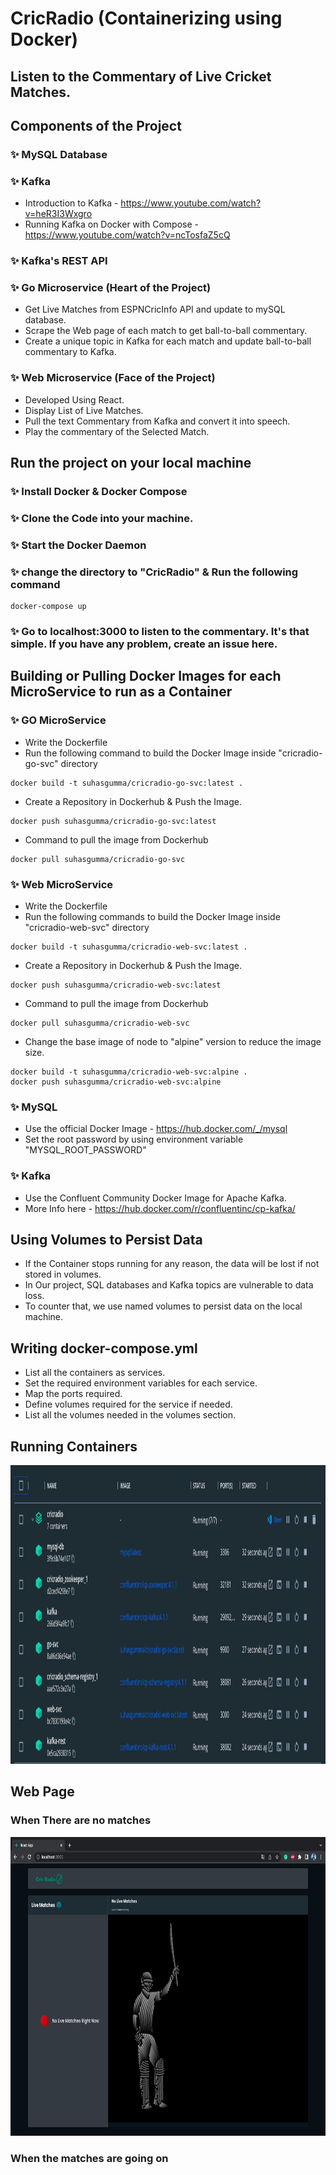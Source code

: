 # CricRadio (Containerizing using Docker)
## Listen to the Commentary of Live Cricket Matches.

## Components of the Project

### ✨ MySQL Database

### ✨ Kafka
* Introduction to Kafka - https://www.youtube.com/watch?v=heR3I3Wxgro
* Running Kafka on Docker with Compose - https://www.youtube.com/watch?v=ncTosfaZ5cQ

### ✨ Kafka's REST API

### ✨ Go Microservice (Heart of the Project)
* Get Live Matches from ESPNCricInfo API and update to mySQL database.
* Scrape the Web page of each match to get ball-to-ball commentary.
* Create a unique topic in Kafka for each match and update ball-to-ball commentary to Kafka.


### ✨ Web Microservice (Face of the Project)
* Developed Using React.
* Display List of Live Matches.
* Pull the text Commentary from Kafka and convert it into speech.
* Play the commentary of the Selected Match. 

## Run the project on your local machine

### ✨ Install Docker & Docker Compose
### ✨ Clone the Code into your machine.
### ✨ Start the Docker Daemon
### ✨ change the directory to "CricRadio" & Run the following command
```
docker-compose up
```

### ✨ Go to localhost:3000 to listen to the commentary. It's that simple. If you have any problem, create an issue here.

## Building or Pulling Docker Images for each MicroService to run as a Container

### ✨ GO MicroService
* Write the Dockerfile
* Run the following command to build the Docker Image inside "cricradio-go-svc" directory
```
docker build -t suhasgumma/cricradio-go-svc:latest . 
```

* Create a Repository in Dockerhub & Push the Image.
 ```
 docker push suhasgumma/cricradio-go-svc:latest   
 ```
* Command to pull the image from Dockerhub
```
docker pull suhasgumma/cricradio-go-svc
```

### ✨ Web MicroService
* Write the Dockerfile
* Run the following commands to build the Docker Image inside "cricradio-web-svc" directory
```
docker build -t suhasgumma/cricradio-web-svc:latest . 
```

* Create a Repository in Dockerhub & Push the Image.
 ```
 docker push suhasgumma/cricradio-web-svc:latest   
 ```
* Command to pull the image from Dockerhub
```
docker pull suhasgumma/cricradio-web-svc
```
* Change the base image of node to "alpine" version to reduce the image size.
```
docker build -t suhasgumma/cricradio-web-svc:alpine . 
docker push suhasgumma/cricradio-web-svc:alpine  
```

### ✨ MySQL 
* Use the official Docker Image - https://hub.docker.com/_/mysql
* Set the root password by using environment variable "MYSQL_ROOT_PASSWORD"

### ✨ Kafka 
* Use the Confluent Community Docker Image for Apache Kafka.
* More Info here - https://hub.docker.com/r/confluentinc/cp-kafka/

## Using Volumes to Persist Data
* If the Container stops running for any reason, the data will be lost if not stored in volumes.
* In Our project, SQL databases and Kafka topics are vulnerable to data loss.
* To counter that, we use named volumes to persist data on the local machine. 

## Writing docker-compose.yml
* List all the containers as services.
* Set the required environment variables for each service.
* Map the ports required.
* Define volumes required for the service if needed.
* List all the volumes needed in the volumes section.

## Running Containers

<img src="ImagesForReadMe/Running Containers.png" width=1156 height=478>

## Web Page

### When There are no matches
<img src="ImagesForReadMe/No Live Matches.png" width=1156 height=478>

### When the matches are going on



